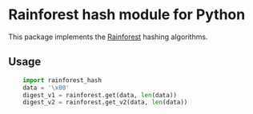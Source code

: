 # Rainforest hash module for Python

This package implements the [Rainforest](https://github.com/bschn2/rainforest) hashing algorithms.

## Usage

```python
    import rainforest_hash
    data = '\x00'
    digest_v1 = rainforest.get(data, len(data))
    digest_v2 = rainforest.get_v2(data, len(data))
```
